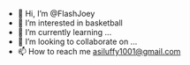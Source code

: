 - 👋 Hi, I’m @FlashJoey
- 👀 I’m interested in basketball
- 🌱 I’m currently learning ...
- 💞️ I’m looking to collaborate on ...
- 📫 How to reach me asiluffy1001@gmail.com

<!---
FlashJoey/FlashJoey is a ✨ special ✨ repository because its `README.md` (this file) appears on your GitHub profile.
You can click the Preview link to take a look at your changes.
--->
